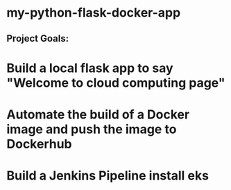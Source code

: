 # my-python-flask-docker-app
## Project Goals:
# Build a local flask app to say "Welcome to cloud computing page"
# Automate the build of a Docker image and push the image to Dockerhub
# Build a Jenkins Pipeline install eks